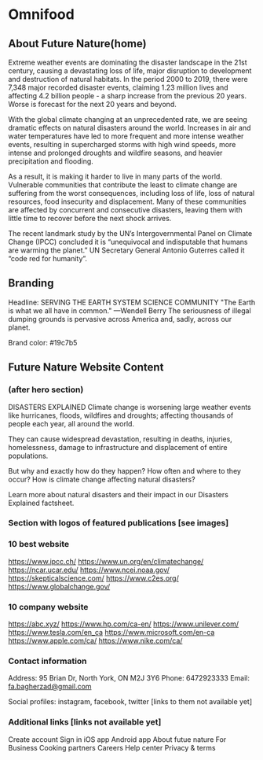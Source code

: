 # Omnifood

## About Future Nature(home)

Extreme weather events are dominating the disaster landscape in the 21st century, causing a devastating loss of life, major disruption to development and destruction of natural habitats. In the period 2000 to 2019, there were 7,348 major recorded disaster events, claiming 1.23 million lives and affecting 4.2 billion people - a sharp increase from the previous 20 years. Worse is forecast for the next 20 years and beyond.

With the global climate changing at an unprecedented rate, we are seeing dramatic effects on natural disasters around the world. Increases in air and water temperatures have led to more frequent and more intense weather events, resulting in supercharged storms with high wind speeds, more intense and prolonged droughts and wildfire seasons, and heavier precipitation and flooding.

As a result, it is making it harder to live in many parts of the world. Vulnerable communities that contribute the least to climate change are suffering from the worst consequences, including loss of life, loss of natural resources, food insecurity and displacement. Many of these communities are affected by concurrent and consecutive disasters, leaving them with little time to recover before the next shock arrives.

The recent landmark study by the UN’s Intergovernmental Panel on Climate Change (IPCC) concluded it is “unequivocal and indisputable that humans are warming the planet.” UN Secretary General Antonio Guterres called it “code red for humanity”.

## Branding

Headline: SERVING THE EARTH SYSTEM SCIENCE COMMUNITY
"The Earth is what we all have in common." —Wendell Berry
The seriousness of illegal dumping grounds is pervasive across America and, sadly, across our planet.

Brand color: #19c7b5

## Future Nature Website Content

### (after hero section)

DISASTERS EXPLAINED
Climate change is worsening large weather events like hurricanes, floods, wildfires and droughts; affecting thousands of people each year, all around the world.

They can cause widespread devastation, resulting in deaths, injuries, homelessness, damage to infrastructure and displacement of entire populations.

But why and exactly how do they happen? How often and where to they occur? How is climate change affecting natural disasters?

Learn more about natural disasters and their impact in our Disasters Explained factsheet.

### Section with logos of featured publications [see images]

### 10 best website

https://www.ipcc.ch/
https://www.un.org/en/climatechange/
https://ncar.ucar.edu/
https://www.ncei.noaa.gov/
https://skepticalscience.com/
https://www.c2es.org/
https://www.globalchange.gov/

### 10 company website

https://abc.xyz/
https://www.hp.com/ca-en/
https://www.unilever.com/
https://www.tesla.com/en_ca
https://www.microsoft.com/en-ca
https://www.apple.com/ca/
https://www.nike.com/ca/

### Contact information

Address: 95 Brian Dr, North York, ON M2J 3Y6
Phone: 6472923333
Email: fa.bagherzad@gmail.com

Social profiles: instagram, facebook, twitter [links to them not available yet]

### Additional links [links not available yet]

Create account
Sign in
iOS app
Android app
About futue nature
For Business
Cooking partners
Careers
Help center
Privacy & terms
